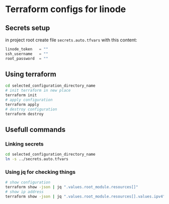 # Terraform configs for linode
## Secrets setup
in project root create file `secrets.auto.tfvars`
with this content:
```terraform
linode_token   = ""
ssh_username   = ""
root_password  = ""
```
## Using terraform
```bash
cd selected_configuration_directory_name
# init terraform in new place
terraform init    
# apply configuration
terraform apply
# destroy configuration
terraform destroy
```
## Usefull commands
### Linking secrets
```bash
cd selected_configuration_directory_name
ln -s ../secrets.auto.tfvars
```
### Using jq for checking things
```bash
# show configuration
terraform show -json | jq ".values.root_module.resources[]"
# show ip address
terraform show -json | jq ".values.root_module.resources[].values.ipv4"
```
